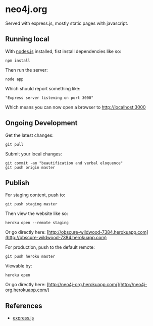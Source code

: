 neo4j.org
=========

Served with express.js, mostly static pages with javascript. 

Running local
-------------

With [nodes.js](http://nodejs.org) installed, fist install dependencies like so:

    npm install

Then run the server:

    node app

Which should report something like:

    "Express server listening on port 3000"

Which means you can now open a browser to [http://localhost:3000](http://localhost:3000)

Ongoing Development
-------------------

Get the latest changes:

    git pull

Submit your local changes:

    git commit -am "beautification and verbal eloquence"
    git push origin master

Publish
-------

For staging content, push to:

    git push staging master

Then view the website like so:

    heroku open --remote staging

Or go directly here: [http://obscure-wildwood-7384.herokuapp.com](http://obscure-wildwood-7384.herokuapp.com)


For production, push to the default remote:

    git push heroku master

Viewable by:

    heroku open

Or go directly here: [http://neo4j-org.herokuapp.com/](http://neo4j-org.herokuapp.com/)

References
----------

* [express.js](http://expressjs.com)

